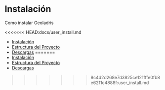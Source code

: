 # Instalación

Como instalar Geoladris

<<<<<<< HEAD:docs/user_install.md
* [Instalación](installation/installation.md)
* [Estructura del Proyecto](installation/project_structure.md)
* [Descargas](installation/download.md)
=======
* [Instalación](installation.md)
* [Estructura del Proyecto](structure_project.md)
* [Descargas](download.md)
>>>>>>> 8c4d2d268e7d3825ce121fffe0fb8e6211c4888f:user_install.md

